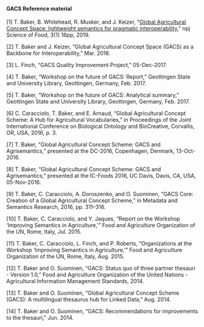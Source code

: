 #### GACS Reference material

[1] T. Baker, B. Whitehead, R. Musker, and J. Keizer, “[Global Agricultural Concept Space: lightweight semantics for pragmatic interoperability](https://doi.org/10.1038/s41538-019-0048-6),” npj Science of Food, 3(1) 16pp, 2019.<br />

[2] T. Baker and J. Keizer, “Global Agricultural Concept Space (GACS) as a Backbone for Interoperability,” Mar. 2018.<br />

[3] L. Finch, “GACS Quality Improvement Project,” 05-Dec-2017.<br />

[4] T. Baker, “Workshop on the future of GACS: Report,” Geottingen State and University Library, Geottingen, Germany, Feb. 2017.<br />

[5] T. Baker, “Workshop on the future of GACS: Analytical summary,” Geottingen State and University Library, Geottingen, Germany, Feb. 2017.<br />

[6] C. Caracciolo, T. Baker, and E. Arnaud, “Global Agricultural Concept Scheme: A Hub for Agricultural Vocabularies,” in Proceedings of the Joint International Conference on Biological Ontology and BioCreative, Corvallis, OR, USA, 2016, p. 3.<br />

[7] T. Baker, “Global Agricultural Concept Scheme: GACS and Agrisemantics,” presented at the DC-2016, Copenhagen, Denmark, 13-Oct-2016.<br />

[8] T. Baker, “Global Agricultural Concept Scheme: GACS and Agrisemantics,” presented at the IC-Foods 2016, UC Davis, Davis, CA, USA, 05-Nov-2016.<br />

[9] T. Baker, C. Caracciolo, A. Doroszenko, and O. Suominen, “GACS Core: Creation of a Global Agricultural Concept Scheme,” in Metadata and Semantics Research, 2016, pp. 311–316.<br />

[10] T. Baker, C. Caracciolo, and Y. Jaques, “Report on the Workshop ‘Improving Semantics in Agriculture,’” Food and Agriculture Organization of the UN, Rome, Italy, Jul. 2015.<br />

[11] T. Baker, C. Caracciolo, L. Finch, and P. Roberts, “Organizations at the Workshop ‘Improving Semantics in Agriculture,’” Food and Agriculture Organization of the UN, Rome, Italy, Aug. 2015.<br />

[12] T. Baker and O. Suominen, “GACS: Status quo of three partner thesauri - Version 1.0,” Food and Agriculture Organization of the United Nations - Agricultural Information Management Standards, 2014.<br />

[13] T. Baker and O. Suominen, “Global Agricultural Concept Scheme (GACS): A multilingual thesaurus hub for Linked Data,” Aug. 2014.<br />

[14] T. Baker and O. Suominen, “GACS: Recommendations for improvements to the thesauri,” Jun. 2014.<br />
